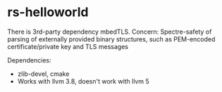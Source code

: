 # rs-helloworld

There is 3rd-party dependency mbedTLS. Concern: Spectre-safety of parsing of externally provided binary structures, such as PEM-encoded certificate/private key and TLS messages

Dependencies:
* zlib-devel, cmake
* Works with llvm 3.8, doesn't work with llvm 5

